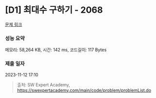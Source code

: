 # [D1] 최대수 구하기 - 2068 

[문제 링크](https://swexpertacademy.com/main/code/problem/problemDetail.do?contestProbId=AV5QQhbqA4QDFAUq) 

### 성능 요약

메모리: 58,264 KB, 시간: 142 ms, 코드길이: 117 Bytes

### 제출 일자

2023-11-12 17:10



> 출처: SW Expert Academy, https://swexpertacademy.com/main/code/problem/problemList.do